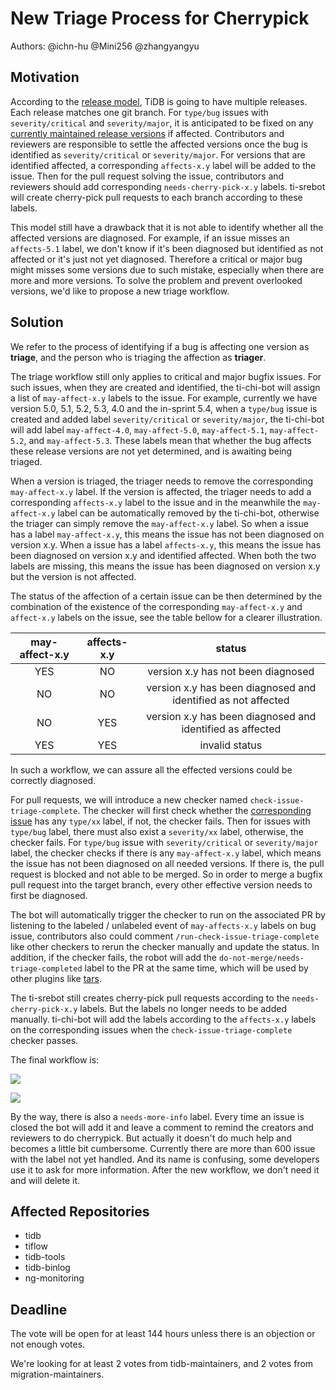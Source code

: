 # New Triage Process for Cherrypick

Authors: @ichn-hu @Mini256 @zhangyangyu

## Motivation

According to the [release model](https://pingcap.github.io/tidb-dev-guide/project-management/release-train-model.html), TiDB is going to have multiple releases. Each release matches one git branch. For `type/bug` issues with `severity/critical` and `severity/major`, it is anticipated to be fixed on any [currently maintained release versions](https://pingcap.github.io/tidb-dev-guide/project-management/release-train-model.html#what-is-tidb-version-mechanism-under-release-train-model) if affected. Contributors and reviewers are responsible to settle the affected versions once the bug is identified as `severity/critical` or `severity/major`. For versions that are identified affected, a corresponding `affects-x.y` label will be added to the issue. Then for the pull request solving the issue, contributors and reviewers should add corresponding `needs-cherry-pick-x.y` labels. ti-srebot will create cherry-pick pull requests to each branch according to these labels.

This model still have a drawback that it is not able to identify whether all the affected versions are diagnosed. For example, if an issue misses an `affects-5.1` label, we don't know if it's been diagnosed but identified as not affected or it's just not yet diagnosed. Therefore a critical or major bug might misses some versions due to such mistake, especially when there are more and more versions. To solve the problem and prevent overlooked versions, we'd like to propose a new triage workflow.

## Solution

We refer to the process of identifying if a bug is affecting one version as **triage**, and the person who is triaging the affection as **triager**.

The triage workflow still only applies to critical and major bugfix issues. For such issues, when they are created and identified, the ti-chi-bot will assign a list of `may-affect-x.y` labels to the issue. For example, currently we have version 5.0, 5.1, 5.2, 5.3, 4.0 and the in-sprint 5.4, when a `type/bug` issue is created and added label `severity/critical` or `severity/major`, the ti-chi-bot will add label `may-affect-4.0`, `may-affect-5.0`, `may-affect-5.1`, `may-affect-5.2`, and `may-affect-5.3`. These labels mean that whether the bug affects these release versions are not yet determined, and is awaiting being triaged.

When a version is triaged, the triager needs to remove the corresponding `may-affect-x.y` label. If the version is affected, the triager needs to add a corresponding `affects-x.y` label to the issue and in the meanwhile the `may-affect-x.y` label can be automatically removed by the ti-chi-bot, otherwise the triager can simply remove the `may-affect-x.y` label. So when a issue has a label `may-affect-x.y`, this means the issue has not been diagnosed on version x.y. When a issue has a label `affects-x.y`, this means the issue has been diagnosed on version x.y and identified affected. When both the two labels are missing, this means the issue has been diagnosed on version x.y but the version is not affected.

The status of the affection of a certain issue can be then determined by the combination of the existence of the corresponding `may-affect-x.y` and `affect-x.y` labels on the issue, see the table bellow for a clearer illustration.

| may-affect-x.y | affects-x.y |                         status                                |
|:--------------:|:-----------:|:-------------------------------------------------------------:|
|     YES        |    NO       | version x.y has not been diagnosed                            |
|     NO         |    NO       | version x.y has been diagnosed and identified as not affected |
|     NO         |    YES      | version x.y has been diagnosed and identified as affected     |
|     YES        |    YES      | invalid status                                                |

In such a workflow, we can assure all the effected versions could be correctly diagnosed. 

For pull requests, we will introduce a new checker named `check-issue-triage-complete`. The checker will first check whether the [corresponding issue](https://pingcap.github.io/tidb-dev-guide/contribute-to-tidb/contribute-code.html#referring-to-an-issue) has any `type/xx` label, if not, the checker fails. Then for issues with `type/bug` label, there must also exist a `severity/xx` label, otherwise, the checker fails. For `type/bug` issue with `severity/critical` or `severity/major` label, the checker checks if there is any `may-affect-x.y` label, which means the issue has not been diagnosed on all needed versions. If there is, the pull request is blocked and not able to be merged. So in order to merge a bugfix pull request into the target branch, every other effective version needs to first be diagnosed. 

The bot will automatically trigger the checker to run on the associated PR by listening to the labeled / unlabeled event of `may-affects-x.y` labels on bug issue, contributors also could comment `/run-check-issue-triage-complete` like other checkers to rerun the checker manually and update the status. In addition, if the checker fails, the robot will add the `do-not-merge/needs-triage-completed` label to the PR at the same time, which will be used by other plugins like [tars](https://book.prow.tidb.io/#/en/plugins/tars).

The ti-srebot still creates cherry-pick pull requests according to the `needs-cherry-pick-x.y` labels. But the labels no longer needs to be added manually. ti-chi-bot will add the labels according to the `affects-x.y` labels on the corresponding issues when the `check-issue-triage-complete` checker passes. 

The final workflow is:

[![](https://mermaid.ink/img/eyJjb2RlIjoiZ3JhcGggVERcbiAgICBBW25ldyBidWcgaXNzdWVdIC0tPiBCKGF1dG8gYWRkIHR5cGUvYnVnIGxhYmVsKVxuICAgIEIgLS0-IEModHJpYWdlcnMgYWRkIHNldmVyaXR5L3h4IGxhYmVsKVxuICAgIEMgLS0-IER7c2V2ZXJpdHkvY3JpdGljYWwgb3Igc2V2ZXJpdHkvbWFqb3J9XG4gICAgRCAtLT4gfFllc3wgRShib3QgYWRkcyBtYXktYWZmZWN0LXgueCBsYWJlbHMpXG4gICAgRCAtLT4gfE5vfCBHXG4gICAgRSAtLT4gRih0cmlhZ2VycyBkaWFnbm9zZSBlYWNoIHZlcnNpb24gYW5kIGNoYW5nZSBtYXktYWZmZWN0LXgueCBsYWJlbCB0byBhZmZlY3RzLXgueCBsYWJlbClcbiAgICBGIC0tPiBHW2VuZF0iLCJtZXJtYWlkIjp7InRoZW1lIjoiZGVmYXVsdCJ9LCJ1cGRhdGVFZGl0b3IiOmZhbHNlLCJhdXRvU3luYyI6dHJ1ZSwidXBkYXRlRGlhZ3JhbSI6ZmFsc2V9)](https://mermaid-js.github.io/mermaid-live-editor/edit#eyJjb2RlIjoiZ3JhcGggVERcbiAgICBBW25ldyBidWcgaXNzdWVdIC0tPiBCKGF1dG8gYWRkIHR5cGUvYnVnIGxhYmVsKVxuICAgIEIgLS0-IEModHJpYWdlcnMgYWRkIHNldmVyaXR5L3h4IGxhYmVsKVxuICAgIEMgLS0-IER7c2V2ZXJpdHkvY3JpdGljYWwgb3Igc2V2ZXJpdHkvbWFqb3J9XG4gICAgRCAtLT4gfFllc3wgRShib3QgYWRkcyBtYXktYWZmZWN0LXgueCBsYWJlbHMpXG4gICAgRCAtLT4gfE5vfCBHXG4gICAgRSAtLT4gRih0cmlhZ2VycyBkaWFnbm9zZSBlYWNoIHZlcnNpb24gYW5kIGNoYW5nZSBtYXktYWZmZWN0LXgueCBsYWJlbCB0byBhZmZlY3RzLXgueCBsYWJlbClcbiAgICBGIC0tPiBHW2VuZF0iLCJtZXJtYWlkIjoie1xuICBcInRoZW1lXCI6IFwiZGVmYXVsdFwiXG59IiwidXBkYXRlRWRpdG9yIjpmYWxzZSwiYXV0b1N5bmMiOnRydWUsInVwZGF0ZURpYWdyYW0iOmZhbHNlfQ)

[![](https://mermaid.ink/img/eyJjb2RlIjoiZ3JhcGggVERcbiAgICBBW25ldyBwdWxsIHJlcXVlc3RdIC0tPiBCe2hhcyBjb3JyZXNwb25kaW5nIGlzc3VlfVxuICAgIEIgLS0-IHxZZXN8IEN7aXNzdWUgaGFzIHR5cGUveHggbGFiZWx9XG4gICAgQiAtLT4gfE5vfCBMW2lzc3VlIGNoZWNrIGZhaWxzXVxuICAgIEMgLS0-IHxZZXN8IEV7aXNzdWUgaGFzIHR5cGUvYnVnIGxhYmVsfVxuICAgIEMgLS0-IHxOb3wgRFtjaGVja2VyIGZhaWxzXVxuICAgIEUgLS0-IHxZZXN8IEd7aXNzdWUgaGFzIHNldmVyaXR5L3h4IGxhYmVsfVxuICAgIEUgLS0-IHxOb3wgRltjaGVja2VyIHBhc3Nlc11cbiAgICBHIC0tPiB8WWVzfCBIe2lzc3VlIGhhcyBzZXZlcml0eS9jcml0aWNhbCBvciBzZXZlcml0eS9tYWpvciBsYWJlbH1cbiAgICBHIC0tPiB8Tm98IERcbiAgICBIIC0tPiB8WWVzfCBJe2lzc3VlIGhhcyBhbnkgbWF5LWFmZmVjdC14LnggbGFiZWx9XG4gICAgSCAtLT4gfE5vfCBGXG4gICAgSSAtLT4gfFllc3wgRFxuICAgIEkgLS0-IHxOb3wgRlxuICAgIEYgLS0-IEpbYm90IGFkZHMgbmVlZHMtY2hlcnJ5LXBpY2steC54IGxhYmVscyBhY2NvcmRpbmcgdG8gaXNzdWUgYWZmZWN0cy14LnggbGFiZWxzXVxuICAgIEogLS0-IEtbYm90IGNyZWF0ZXMgY2hlcnJ5LXBpY2sgcHVsbCByZXF1ZXN0cyBhZnRlciBtZXJnZV1cbiAgICBMIC0tPiBNW2JvdCBhZGRzIGRvLW5vdC1tZXJnZS9uZWVkcy1saW5rZWQtaXNzdWUgbGFiZWxdXG4gICAgRCAtLT4gTltib3QgYWRkcyBkby1ub3QtbWVyZ2UvdHJpYWdlLWNvbXBsZXRlZCBsYWJlbF0iLCJtZXJtYWlkIjp7InRoZW1lIjoiZGVmYXVsdCJ9LCJ1cGRhdGVFZGl0b3IiOmZhbHNlLCJhdXRvU3luYyI6dHJ1ZSwidXBkYXRlRGlhZ3JhbSI6ZmFsc2V9)](https://mermaid-js.github.io/mermaid-live-editor/edit/#eyJjb2RlIjoiZ3JhcGggVERcbiAgICBBW25ldyBwdWxsIHJlcXVlc3RdIC0tPiBCe2hhcyBjb3JyZXNwb25kaW5nIGlzc3VlfVxuICAgIEIgLS0-IHxZZXN8IEN7aXNzdWUgaGFzIHR5cGUveHggbGFiZWx9XG4gICAgQiAtLT4gfE5vfCBMW2lzc3VlIGNoZWNrIGZhaWxzXVxuICAgIEMgLS0-IHxZZXN8IEV7aXNzdWUgaGFzIHR5cGUvYnVnIGxhYmVsfVxuICAgIEMgLS0-IHxOb3wgRFtjaGVja2VyIGZhaWxzXVxuICAgIEUgLS0-IHxZZXN8IEd7aXNzdWUgaGFzIHNldmVyaXR5L3h4IGxhYmVsfVxuICAgIEUgLS0-IHxOb3wgRltjaGVja2VyIHBhc3Nlc11cbiAgICBHIC0tPiB8WWVzfCBIe2lzc3VlIGhhcyBzZXZlcml0eS9jcml0aWNhbCBvciBzZXZlcml0eS9tYWpvciBsYWJlbH1cbiAgICBHIC0tPiB8Tm98IERcbiAgICBIIC0tPiB8WWVzfCBJe2lzc3VlIGhhcyBhbnkgbWF5LWFmZmVjdC14LnggbGFiZWx9XG4gICAgSCAtLT4gfE5vfCBGXG4gICAgSSAtLT4gfFllc3wgRFxuICAgIEkgLS0-IHxOb3wgRlxuICAgIEYgLS0-IEpbYm90IGFkZHMgbmVlZHMtY2hlcnJ5LXBpY2steC54IGxhYmVscyBhY2NvcmRpbmcgdG8gaXNzdWUgYWZmZWN0cy14LnggbGFiZWxzXVxuICAgIEogLS0-IEtbYm90IGNyZWF0ZXMgY2hlcnJ5LXBpY2sgcHVsbCByZXF1ZXN0cyBhZnRlciBtZXJnZV1cbiAgICBMIC0tPiBNW2JvdCBhZGRzIGRvLW5vdC1tZXJnZS9uZWVkcy1saW5rZWQtaXNzdWUgbGFiZWxdXG4gICAgRCAtLT4gTltib3QgYWRkcyBkby1ub3QtbWVyZ2UvdHJpYWdlLWNvbXBsZXRlZCBsYWJlbF0iLCJtZXJtYWlkIjoie1xuICBcInRoZW1lXCI6IFwiZGVmYXVsdFwiXG59IiwidXBkYXRlRWRpdG9yIjpmYWxzZSwiYXV0b1N5bmMiOnRydWUsInVwZGF0ZURpYWdyYW0iOmZhbHNlfQ)

By the way, there is also a `needs-more-info` label. Every time an issue is closed the bot will add it and leave a comment to remind the creators and reviewers to do cherrypick. But actually it doesn't do much help and becomes a little bit cumbersome. Currently there are more than 600 issue with the label not yet handled. And its name is confusing, some developers use it to ask for more information. After the new workflow, we don't need it and will delete it.

## Affected Repositories

* tidb
* tiflow
* tidb-tools
* tidb-binlog
* ng-monitoring

## Deadline

The vote will be open for at least 144 hours unless there is an objection or not enough votes.

We're looking for at least 2 votes from tidb-maintainers, and 2 votes from migration-maintainers.
